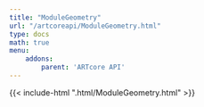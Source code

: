 ```yaml
---
title: "ModuleGeometry"
url: "/artcoreapi/ModuleGeometry.html"
type: docs
math: true
menu:
    addons:
        parent: 'ARTcore API'
---
```


{{< include-html ".html/ModuleGeometry.html" >}}
